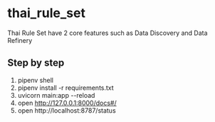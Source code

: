 # thai_rule_set
Thai Rule Set have 2 core features such as Data Discovery and Data Refinery 

## Step by step
1. pipenv shell
2. pipenv install -r requirements.txt
3. uvicorn main:app --reload
4. open http://127.0.0.1:8000/docs#/
5. open http://localhost:8787/status

